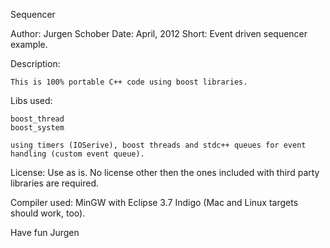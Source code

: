 Sequencer

Author: Jurgen Schober
Date:   April, 2012
Short:  Event driven sequencer example.

Description:

	This is 100% portable C++ code using boost libraries.

Libs used:

	boost_thread
	boost_system

	using timers (IOSerive), boost threads and stdc++ queues for event handling (custom event queue).

License: Use as is. No license other then the ones included with third party libraries are required.

Compiler used: MinGW with Eclipse 3.7 Indigo (Mac and Linux targets should work, too).

Have fun
Jurgen
